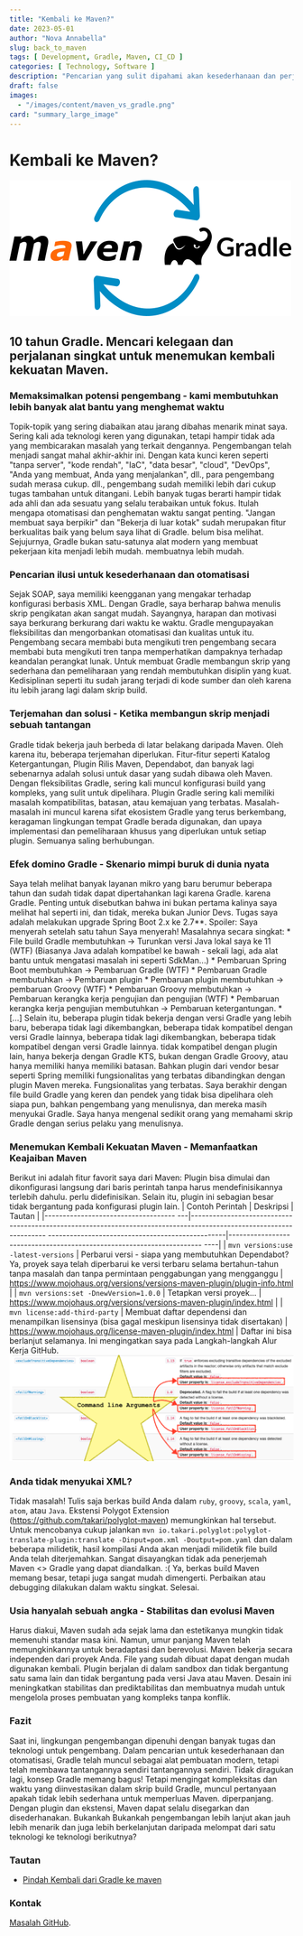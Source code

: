 ```yaml
---
title: "Kembali ke Maven?"
date: 2023-05-01
author: "Nova Annabella"
slug: back_to_maven
tags: [ Development, Gradle, Maven, CI_CD ]
categories: [ Technology, Software ]
description: "Pencarian yang sulit dipahami akan kesederhanaan dan perjalanan singkat untuk menemukan kembali kekuatan Maven".
draft: false
images:
  - "/images/content/maven_vs_gradle.png"
card: "summary_large_image"
---
```




# Kembali ke Maven?

[![maven_vs_gradle](/images/content/maven_vs_gradle.png)](https://phauer.com/2018/moving-back-from-gradle-to-maven/)

## 10 tahun Gradle. Mencari kelegaan dan perjalanan singkat untuk menemukan kembali kekuatan Maven.



### Memaksimalkan potensi pengembang - kami membutuhkan lebih banyak alat bantu yang menghemat waktu

Topik-topik yang sering diabaikan atau jarang dibahas menarik minat saya. Sering kali ada teknologi keren yang
digunakan, tetapi hampir tidak ada yang membicarakan masalah yang terkait dengannya. Pengembangan telah menjadi sangat
mahal akhir-akhir ini. Dengan kata kunci keren seperti "tanpa server", "kode rendah", "IaC", "data besar", "cloud",
"DevOps", "Anda yang membuat, Anda yang menjalankan", dll., para pengembang sudah merasa cukup. dll., pengembang sudah
memiliki lebih dari cukup tugas tambahan untuk ditangani. Lebih banyak tugas berarti hampir tidak ada ahli dan ada
sesuatu yang selalu terabaikan untuk fokus. Itulah mengapa otomatisasi dan penghematan waktu sangat penting. "Jangan
membuat saya berpikir" dan "Bekerja di luar kotak" sudah merupakan fitur berkualitas baik yang belum saya lihat di
Gradle. belum bisa melihat. Sejujurnya, Gradle bukan satu-satunya alat modern yang membuat pekerjaan kita menjadi lebih
mudah. membuatnya lebih mudah.

### Pencarian ilusi untuk kesederhanaan dan otomatisasi

Sejak SOAP, saya memiliki keengganan yang mengakar terhadap konfigurasi berbasis XML. Dengan Gradle, saya berharap bahwa
menulis skrip pengikatan akan sangat mudah. Sayangnya, harapan dan motivasi saya berkurang berkurang dari waktu ke
waktu. Gradle mengupayakan fleksibilitas dan mengorbankan otomatisasi dan kualitas untuk itu. Pengembang secara membabi
buta mengikuti tren pengembang secara membabi buta mengikuti tren tanpa memperhatikan dampaknya terhadap keandalan
perangkat lunak. Untuk membuat Gradle membangun skrip yang sederhana dan pemeliharaan yang rendah membutuhkan disiplin
yang kuat. Kedisiplinan seperti itu sudah jarang terjadi di kode sumber dan oleh karena itu lebih jarang lagi dalam
skrip build.

### Terjemahan dan solusi - Ketika membangun skrip menjadi sebuah tantangan

Gradle tidak bekerja jauh berbeda di latar belakang daripada Maven. Oleh karena itu, beberapa terjemahan diperlukan.
Fitur-fitur seperti Katalog Ketergantungan, Plugin Rilis Maven, Dependabot, dan banyak lagi sebenarnya adalah solusi
untuk dasar yang sudah dibawa oleh Maven. Dengan fleksibilitas Gradle, sering kali muncul konfigurasi build yang
kompleks, yang sulit untuk dipelihara. Plugin Gradle sering kali memiliki masalah kompatibilitas, batasan, atau kemajuan
yang terbatas. Masalah-masalah ini muncul karena sifat ekosistem Gradle yang terus berkembang, keragaman lingkungan
tempat Gradle berada digunakan, dan upaya implementasi dan pemeliharaan khusus yang diperlukan untuk setiap plugin.
Semuanya saling berhubungan.

### Efek domino Gradle - Skenario mimpi buruk di dunia nyata

Saya telah melihat banyak layanan mikro yang baru berumur beberapa tahun dan sudah tidak dapat dipertahankan lagi karena
Gradle. karena Gradle. Penting untuk disebutkan bahwa ini bukan pertama kalinya saya melihat hal seperti ini, dan tidak,
mereka bukan Junior Devs. Tugas saya adalah melakukan upgrade Spring Boot 2.x ke 2.7**. Spoiler: Saya menyerah setelah
satu tahun Saya menyerah! Masalahnya secara singkat: * File build Gradle membutuhkan -> Turunkan versi Java lokal saya
ke 11 (WTF) (Biasanya Java adalah  kompatibel ke bawah - sekali lagi, ada alat bantu untuk mengatasi masalah ini
seperti SdkMan...) * Pembaruan Spring Boot membutuhkan -> Pembaruan Gradle (WTF) * Pembaruan Gradle membutuhkan ->
Pembaruan plugin * Pembaruan plugin membutuhkan -> pembaruan Groovy (WTF) * Pembaruan Groovy membutuhkan -> Pembaruan
kerangka kerja pengujian dan pengujian (WTF) * Pembaruan kerangka kerja pengujian membutuhkan -> Pembaruan
ketergantungan. * \[...]  Selain itu, beberapa plugin tidak bekerja dengan versi Gradle yang lebih baru, beberapa tidak
lagi dikembangkan, beberapa tidak kompatibel dengan versi Gradle lainnya, beberapa tidak lagi dikembangkan, beberapa
tidak kompatibel dengan versi Gradle lainnya.  tidak kompatibel dengan plugin lain, hanya bekerja dengan Gradle KTS,
bukan dengan Gradle Groovy, atau hanya memiliki  hanya memiliki batasan. Bahkan plugin dari vendor besar seperti Spring
memiliki fungsionalitas yang terbatas dibandingkan dengan plugin Maven mereka.  Fungsionalitas yang terbatas. Saya
berakhir dengan file build Gradle yang keren dan pendek yang tidak bisa dipelihara oleh siapa pun,  bahkan pengembang
yang menulisnya, dan mereka masih menyukai Gradle. Saya hanya mengenal sedikit orang yang  memahami skrip Gradle dengan
serius pelaku yang menulisnya.

### Menemukan Kembali Kekuatan Maven - Memanfaatkan Keajaiban Maven

Berikut ini adalah fitur favorit saya dari Maven: Plugin bisa dimulai dan dikonfigurasi langsung dari baris perintah
tanpa harus mendefinisikannya terlebih dahulu. perlu didefinisikan. Selain itu, plugin ini sebagian besar tidak
bergantung pada konfigurasi plugin lain. | Contoh Perintah | Deskripsi | Tautan | |------------------------------------
---|--------------------------------------------------------------------------------------------------------------------
-------------------------------------------------|----------------------------------------------------------------------
----| | `mvn versions:use -latest-versions` | Perbarui versi - siapa yang membutuhkan Dependabot? Ya, proyek saya telah
diperbarui ke versi terbaru selama bertahun-tahun tanpa masalah dan tanpa permintaan penggabungan yang mengganggu |
https://www.mojohaus.org/versions/versions-maven-plugin/plugin-info.html | | `mvn versions:set -DnewVersion=1.0.0` |
Tetapkan versi proyek...
| https://www.mojohaus.org/versions/versions-maven-plugin/index.html | | `mvn license:add-third-party` | Membuat daftar
dependensi dan menampilkan lisensinya (bisa gagal meskipun lisensinya tidak disertakan) |
https://www.mojohaus.org/license-maven-plugin/index.html | Daftar ini bisa berlanjut selamanya. Ini mengingatkan saya
pada Langkah-langkah Alur Kerja GitHub.
![maven_plugin_command_line_args](/images/content/maven_plugin_command_line_args.png)

### Anda tidak menyukai XML?

Tidak masalah! Tulis saja berkas build Anda dalam `ruby`, `groovy`, `scala`, `yaml`, `atom`, atau `Java`. Ekstensi
Polygot Extension (https://github.com/takari/polyglot-maven) memungkinkan hal tersebut. Untuk mencobanya cukup jalankan
`mvn io.takari.polyglot:polyglot-translate-plugin:translate -Dinput=pom.xml -Doutput=pom.yaml` dan dalam beberapa
milidetik, hasil kompilasi Anda akan menjadi milidetik file build Anda telah diterjemahkan. Sangat disayangkan tidak ada
penerjemah Maven <> Gradle yang dapat diandalkan. :( Ya, berkas build Maven memang besar, tetapi juga sangat mudah
dimengerti. Perbaikan atau debugging dilakukan dalam waktu singkat. Selesai.

### Usia hanyalah sebuah angka - Stabilitas dan evolusi Maven

Harus diakui, Maven sudah ada sejak lama dan estetikanya mungkin tidak memenuhi standar masa kini. Namun, umur panjang
Maven telah memungkinkannya untuk beradaptasi dan berevolusi. Maven bekerja secara independen dari proyek Anda. File
yang sudah dibuat dapat dengan mudah digunakan kembali. Plugin berjalan di dalam sandbox dan tidak bergantung satu sama
lain dan tidak bergantung pada versi Java atau Maven. Desain ini meningkatkan stabilitas dan prediktabilitas dan
membuatnya mudah untuk mengelola proses pembuatan yang kompleks tanpa konflik.

### Fazit

Saat ini, lingkungan pengembangan dipenuhi dengan banyak tugas dan teknologi untuk pengembang. Dalam pencarian untuk
kesederhanaan dan otomatisasi, Gradle telah muncul sebagai alat pembuatan modern, tetapi telah membawa tantangannya
sendiri tantangannya sendiri. Tidak diragukan lagi, konsep Gradle memang bagus! Tetapi mengingat kompleksitas dan waktu
yang diinvestasikan dalam skrip build Gradle, muncul pertanyaan apakah tidak lebih sederhana untuk memperluas Maven.
diperpanjang. Dengan plugin dan ekstensi, Maven dapat selalu disegarkan dan disederhanakan. Bukankah Bukankah
pengembangan lebih lanjut akan jauh lebih menarik dan juga lebih berkelanjutan daripada melompat dari satu teknologi ke
teknologi berikutnya?

### Tautan

* [Pindah Kembali dari Gradle ke maven](https://phauer.com/2018/moving-back-from-gradle-to-maven/)

### Kontak

[Masalah GitHub](https://github.com/NovaAnnabella/the_unspoken/issues/new/choose).
